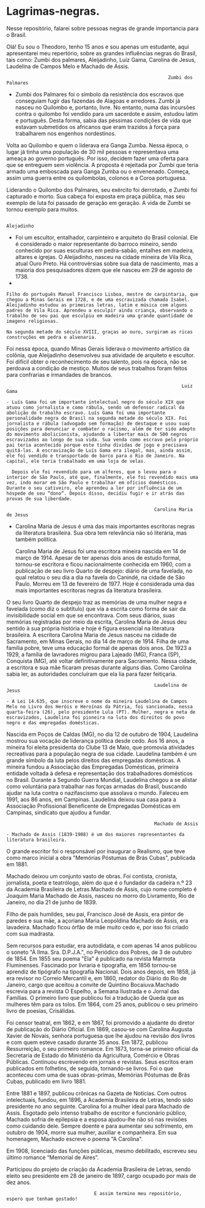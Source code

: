 # Lagrimas-negras.
Nesse repositório, falarei sobre pessoas negras de grande importancia para o Brasil.

Olá! Eu sou o Theodoro, tenho 15 anos e sou apenas um estudante, aqui apresentarei meu repertório, sobre as grandes influências negras do Brasil, tais como: Zumbi dos palmares, Aleijadinho, Luíz Gama, Carolina de Jesus, Laudelina de Campos Melo e Machado de Assis.

                                                               Zumbi dos Palmares                    

  - Zumbi dos Palmares foi o símbolo da resistência dos escravos que conseguiam fugir das fazendas de Alagoas e arredores.
Zumbi já nasceu no Quilombo e, portanto, livre. No entanto, numa das incursões contra o quilombo foi vendido para um sacerdote e assim, estudou latim e português.
  Desta forma, sabia das péssimas condições de vida que estavam submetidos os africanos que eram trazidos à força para trabalharem nos engenhos nordestinos.

Volta ao Quilombo e quem o liderava era Ganga Zumba. Nessa época, o lugar já tinha uma população de 30 mil pessoas e representava uma ameaça ao governo português. Por  isso, decidem fazer uma oferta para que se entreguem sem violência.
  A proposta é rejeitada por Zumbi que teria armado uma emboscada para Ganga Zumba ou o envenenado. Começa, assim uma guerra entre os quilombolas, colonos e a Coroa portuguesa.

  Liderando o Quilombo dos Palmares, seu exército foi derrotado, e Zumbi foi capturado e morto. Sua cabeça foi exposta em praça pública, mas seu exemplo de luta foi passado de geração em geração. A vida de Zumbi se tornou exemplo para muitos.  

                                                                   Alejadinho

   - Foi um escultor, entalhador, carpinteiro e arquiteto do Brasil colonial. Ele é considerado o maior representante do barroco mineiro, sendo conhecido por suas esculturas em pedra-sabão, entalhes em madeira, altares e igrejas.  O Aleijadinho, nasceu na cidade mineira de Vila Rica, atual Ouro Preto. Há controvérsias sobre sua data de nascimento, mas a maioria dos pesquisadores dizem que ele nasceu em 29 de agosto de 1738.
   - 
    Filho do português Manuel Francisco Lisboa, mestre de carpintaria, que chegou a Minas Gerais em 1728, e de uma escravizada chamada Isabel.
    Aleijadinho estudou as primeiras letras, latim e música com alguns padres de Vila Rica. Aprendeu a esculpir ainda criança, observando o trabalho de seu pai que esculpiu em madeira uma grande quantidade de imagens religiosas.

    Na segunda metade do século XVIII, graças ao ouro, surgiram as ricas construções em pedra e alvenaria.
Foi nessa época, quando Minas Gerais liderava o movimento artístico da colônia, que Aleijadinho desenvolveu sua atividade de arquiteto e escultor.
    Foi difícil obter o reconhecimento de seu talento, pois na época, não se perdoava a condição de mestiço. Muitos de seus trabalhos foram feitos para confrarias e irmandades de brancos.  

                                                                    Luiz Gama

    - Luís Gama foi um importante intelectual negro do século XIX que atuou como jornalista e como rábula, sendo um defensor radical da abolição do trabalho escravo. Luís Gama foi uma importante personalidade negra do Brasil na segunda metade do século XIX. Foi jornalista e rábula (advogado sem formação) de destaque e usou suas posições para denunciar e combater o racismo, além de ter sido adepto do movimento abolicionista, ajudando a libertar mais de 500 negros escravizados ao longo de sua vida. Sua venda como escravo pelo próprio pai teria acontecido porque este tinha dívidas de jogo e precisava quitá-las. A escravização de Luís Gama era ilegal, mas, ainda assim, ele foi vendido e transportado de barco para o Rio de Janeiro. Na capital, ele teria trabalhado em uma loja de velas.
    
      Depois ele foi revendido para um alferes, que o levou para o interior de São Paulo, até que, finalmente, ele foi revendido mais uma vez, indo morar em São Paulo e trabalhar em ofícios domésticos. Durante o seu cativeiro, ele aprendeu a ler por influência de um hóspede de seu “dono”. Depois disso, decidiu fugir e ir atrás das provas de sua liberdade.

                                                          Carolina Maria de Jesus

   - Carolina Maria de Jesus é uma das mais importantes escritoras negras da literatura brasileira. Sua obra tem relevância não só literária, mas também política.

      Carolina Maria de Jesus foi uma escritora mineira nascida em 14 de março de 1914. Apesar de ter apenas dois anos de estudo formal, tornou-se escritora e ficou nacionalmente conhecida em 1960, com a publicação de seu livro Quarto de despejo: diário de uma favelada, no qual relatou o seu dia a dia na favela do Canindé, na cidade de São Paulo. Morreu em 13 de fevereiro de 1977. Hoje é considerada uma das mais importantes escritoras negras da literatura brasileira.

O seu livro Quarto de despejo traz as memórias de uma mulher negra e favelada (como diz o subtítulo) que via a escrita como forma de sair da invisibilidade social em que se encontrava. Com seus diários, suas memórias registradas por meio da escrita, Carolina Maria de Jesus deu sentido à sua própria história e hoje é figura essencial na literatura brasileira.
     A escritora Carolina Maria de Jesus nasceu na cidade de Sacramento, em Minas Gerais, no dia 14 de março de 1914. Filha de uma família pobre, teve uma educação formal de apenas dois anos. De 1923 a 1929, a família de lavradores migrou para Lajeado (MG), Franca (SP), Conquista (MG), até voltar definitivamente para Sacramento. Nessa cidade, a escritora e sua mãe ficaram presas durante alguns dias. Como Carolina sabia ler, as autoridades concluíram que ela lia para fazer feitiçaria.

                                                          Laudelina de Jesus

    - A Lei 14.635, que inscreve o nome da mineira Laudelina de Campos Melo no Livro dos Heróis e Heroínas da Pátria, foi sancionada, nessa quarta-feira (26), pelo presidente Lula (PT). Mulher, negra e neta de escravizados, Laudelina foi pioneira na luta dos direitos do povo negro e das empregadas domésticas.

Nascida em Poços de Caldas (MG), no dia 12 de outubro de 1904, Laudelina mostrou sua vocação de liderança política desde cedo. Aos 16 anos, a mineira foi eleita presidenta do Clube 13 de Maio, que promovia atividades recreativas para a população negra de sua cidade.
     Laudelina também é um grande símbolo da luta pelos direitos das empregadas domésticas. A mineira fundou a Associação das Empregadas Domésticas, primeira entidade voltada à defesa e representação dos trabalhadores domésticos no Brasil.
     Durante a Segundo Guerra Mundial, Laudelina chegou a se alistar como voluntária para trabalhar nas forças armadas do Brasil, buscando ajudar na luta contra o nazifascismo que assolava o mundo.
Faleceu em 1991, aos 86 anos, em Campinas. Laudelina deixou sua casa para a Associação Profissional Beneficente de Empregadas Domésticas em Campinas, sindicato que ajudou a fundar.

                                                          Machado de Assis

    - Machado de Assis (1839-1908) é um dos maiores representantes da literatura brasileira.

O grande escritor foi o responsável por inaugurar o Realismo, que teve como marco inicial a obra "Memórias Póstumas de Brás Cubas", publicada em 1881.

Machado deixou um conjunto vasto de obras. Foi contista, cronista, jornalista, poeta e teatrólogo, além do que é o fundador da cadeira n.º 23 da Academia Brasileira de Letras.Machado de Assis, cujo nome completo é Joaquim Maria Machado de Assis, nasceu no morro do Livramento, Rio de Janeiro, no dia 21 de junho de 1839.

Filho de pais humildes, seu pai, Francisco José de Assis, era pintor de paredes e sua mãe, a açoriana Maria Leopoldina Machado de Assis, era lavadeira. Machado ficou órfão de mãe muito cedo e, por isso foi criado com sua madrasta.

Sem recursos para estudar, era autodidata, e com apenas 14 anos publicou o soneto "À Ilma. Sra. D.P.J.A.", no Periódico dos Pobres, de 3 de outubro de 1854. Em 1855 seu poema "Ela" é publicado na revista Marmota Fluminenses.
Fascinado por livraria e tipografia, em 1856 tornou-se aprendiz de tipógrafo na tipografia Nacional. Dois anos depois, em 1858, já era revisor no Correio Mercantil e, em 1860, redator do Diário do Rio de Janeiro, cargo que aceitou a convite de Quintino Bocaiuva.Machado escrevia para a revista O Espelho, a Semana Ilustrada e o Jornal das Famílias. O primeiro livro que publicou foi a tradução de Queda que as mulheres têm para os tolos. Em 1864, com 25 anos, publicou o seu primeiro livro de poesias, Crisálidas.

Foi censor teatral, em 1862, e em 1867, foi promovido a ajudante do diretor de publicação do Diário Oficial.
Em 1869, casou-se com Carolina Augusta Xavier de Novais, senhora portuguesa que lhe ajudou na revisão dos livros e com quem esteve casado durante 35 anos.
Em 1872, publicou Ressurreição, o seu primeiro romance. Em 1873, torna-se primeiro oficial da Secretaria de Estado do Ministério da Agricultura, Comércio e Obras Públicas.
Continuou escrevendo em jornais e revistas. Seus escritos eram publicados em folhetins, de seguida, tornando-se livros. Foi o que aconteceu com uma de suas obras-primas, Memórias Póstumas de Brás Cubas, publicado em livro 1881.

Entre 1881 e 1897, publicou crônicas na Gazeta de Notícias.
Com outros intelectuais, fundou, em 1896, a Academia Brasileira de Letras, tendo sido presidente no ano seguinte.
Carolina foi a mulher ideal para Machado de Assis. Esgotado pelo intenso trabalho de escritor e funcionário público, Machado sofria de epilepsia e a esposa ajudou-lhe não só nas revisões como cuidando dele.
Sempre doente e para aumentar seu sofrimento, em outubro de 1904, morre sua mulher, auxiliar e companheira. Em sua homenagem, Machado escreve o poema "A Carolina".

Em 1908, licenciado das funções públicas, mesmo debilitado, escreveu seu último romance “Memorial de Aires”.

Participou do projeto de criação da Academia Brasileira de Letras, sendo eleito seu presidente em 28 de janeiro de 1897, cargo ocupado por mais de dez anos.           


                                    E assim termino meu repositório, espero que tenham gostado!
